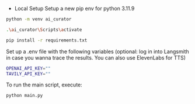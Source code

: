 * Local Setup
Setup a new pip env for python 3.11.9

```bash
python -m venv ai_curator

.\ai_curator\Scripts\activate

pip install -r requirements.txt
```

Set up a .env file with the following variables (optional: log in into Langsmith in case you wanna trace the results. You can also use ElevenLabs for TTS)
```bash
OPENAI_API_KEY=""
TAVILY_API_KEY=""
```
To run the main script, execute:
```bash
python main.py
```
